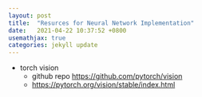 ```yaml
---
layout: post
title:  "Resurces for Neural Network Implementation"
date:   2021-04-22 10:37:52 +0800
usemathjax: true
categories: jekyll update
---
```


- torch vision
  - github repo <https://github.com/pytorch/vision>
  - <https://pytorch.org/vision/stable/index.html>

